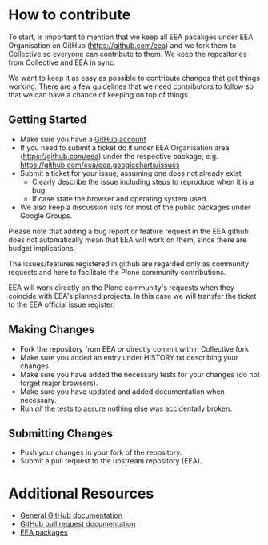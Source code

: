# How to contribute

To start, is important to mention that we keep all EEA pacakges under EEA Organisation
on GitHub (https://github.com/eea) and we fork them to Collective so everyone can
contribute to them. We keep the repositories from Collective and EEA in sync.

We want to keep it as easy as possible to contribute changes that
get things working. There are a few guidelines that we
need contributors to follow so that we can have a chance of keeping on
top of things.

## Getting Started

* Make sure you have a [GitHub account](https://github.com/signup/free)
* If you need to submit a ticket do it under EEA Organisation area (https://github.com/eea)
  under the respective package, e.g. https://github.com/eea/eea.googlecharts/issues
* Submit a ticket for your issue, assuming one does not already exist.
  * Clearly describe the issue including steps to reproduce when it is a bug.
  * If case state the browser and operating system used.
* We also keep a discussion lists for most of the public packages under Google Groups.

Please note that adding a bug report or feature request in the EEA github does not
automatically mean that EEA will work on them, since there are budget implications.

The issues/features registered in github are regarded only as community requests and
here to facilitate the Plone community contributions.

EEA will work directly on the Plone community's requests when they coincide with
EEA's planned projects. In this case we will transfer the ticket to the EEA
official issue register.

## Making Changes

* Fork the repository from EEA or directly commit within Collective fork
* Make sure you added an entry under HISTORY.txt describing your changes
* Make sure you have added the necessary tests for your changes (do not forget major browsers).
* Make sure you have updated and added documentation when necessary.
* Run _all_ the tests to assure nothing else was accidentally broken.

## Submitting Changes

* Push your changes in your fork of the repository.
* Submit a pull request to the upstream repository (EEA).

# Additional Resources

* [General GitHub documentation](http://help.github.com/)
* [GitHub pull request documentation](http://help.github.com/send-pull-requests/)
* [EEA packages](http://eea.github.io/docs/IT-systems/)
